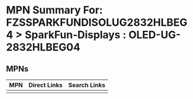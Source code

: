 



# MPN Summary For: FZSSPARKFUNDISOLUG2832HLBEG4 > SparkFun-Displays : OLED-UG-2832HLBEG04

## MPNs
  

|MPN|Direct Links|Search Links|
| :--- | :--- | :--- |
||||
